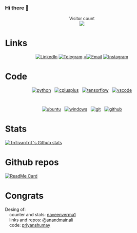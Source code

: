 ### Hi there 👋

<p align="center"> 
  Visitor count<br>
  <img src="https://profile-counter.glitch.me/TnTivanTnT/count.svg" />
</p>

# Links

<p align="center">
<a href="https://www.linkedin.com/in/iv%C3%A1n-moreno-ladaga-42430a297/" target="_blank"><img alt="LinkedIn" src="https://img.shields.io/badge/LinkedIn-@IvanMorenoLadaga-blue?style=flat&logo=linkedin"></a>
<a href="https://t.me/TnTivanTnT" target="_blank"><img alt="Telegram" src="https://img.shields.io/badge/Telegram-TnTivanTnT-blue?style=flat&logo=Telegram"></a>
<a href="https://mail.google.com/mail/u/0/#inbox?compose=VpCqJRzKDQHKJQsWFztXfXlrlrQzBFMStnVgKFgXKjSmRFTbtTnrKhwdnrSMpzhNjnHXzJq" target="_blank"><<img alt="Email" src="https://img.shields.io/badge/Email-ivanmorladag@gmail.com-blue?style=flat&logo=gmail"></a>
<a href="https://www.instagram.com/ivan_ml_17/?utm_source=qr" target="_blank"><img alt="Instagram" src="https://img.shields.io/badge/Instagram-ivan_ml_17-blue?style=flat&logo=Instagram"></a>
</p>

# Code
<p align="center">
  <a href="https://github.com/priyanshumay"><img src="https://img.shields.io/badge/python-FFFF00.svg?style=for-the-badge&logo=python&logoColor=0768a8&labelColor=ffffff" alt="python"></a> &nbsp;
  <a href="https://github.com/priyanshumay"><img src="https://img.shields.io/badge/C++-4B0082.svg?style=for-the-badge&logo=c%2B%2B&logoColor=4B0082&labelColor=ffffff" alt="cplusplus"></a> &nbsp;
  <a href="https://github.com/priyanshumay"><img src="https://img.shields.io/badge/tensorflow-FF6F00.svg?style=for-the-badge&logo=tensorflow&logoColor=FF6F00&labelColor=ffffff" alt="tensorflow"></a> &nbsp;
  <a href="https://github.com/priyanshumay"><img src="https://img.shields.io/badge/vscode-blue.svg?style=for-the-badge&logo=visual-studio-code&labelColor=ffffff&logoColor=blue" alt="vscode"></a>
</p><br>


<p align="center">
  <a href="https://github.com/priyanshumay"><img src="https://img.shields.io/badge/ubuntu-f7873b.svg?style=for-the-badge&logo=ubuntu&labelColor=ffffff&logoColor=f7873b" alt="ubuntu"></a> &nbsp;
  <a href="https://github.com/priyanshumay"><img src="https://img.shields.io/badge/windows-3795fa.svg?style=for-the-badge&logo=windows&logoColor=3795fa&labelColor=ffffff" alt="windows"></a> &nbsp;
  <a href="https://github.com/priyanshumay"><img src="https://img.shields.io/badge/git-F05032.svg?style=for-the-badge&logo=git&logoColor=F05032&labelColor=ffffff" alt="git"></a> &nbsp;
  <a href="https://github.com/priyanshumay"><img src="https://img.shields.io/badge/github-black.svg?style=for-the-badge&logo=github&logoColor=black&labelColor=ffffff" alt="github"></a>
</p>

# Stats

[![TnTivanTnT's Github stats](https://github-readme-stats.vercel.app/api?username=TnTivanTnT&show_icons=true&theme=merko&hide=["contribs","issues"]&title_color=fff&icon_color=79ff97&text_color=9f9f9f&bg_color=151515)](https://github.com/TnTivanTnT)
<!-- ¿COMO SE CENTRA ESTO? -->
# Github repos
[![ReadMe Card](https://github-readme-stats.vercel.app/api/pin/?username=TnTivanTnT&repo=ServerMine&show_owner=true)](https://github.com/ServerMine)
<!--
[![ReadMe Card](https://github-readme-stats.vercel.app/api/pin/?username=CREADOR DEL RERPO &repo=RoboRescueUMA&show_owner=true)](https://github.com/RoboRescueUMA)
¿si se pone al creador del respsitorio sirve?
INVESTIGAR PARA PONER REPOSOTORIOS DE OTROS Y PONER EL DE LA UMA, HECHO ESTE COMO PRUEBA
-->

# Congrats
Desing of:<br>
&emsp;counter and stats: [naveenverma1](https://github.com/naveenverma1) <br>
&emsp;links and repos: [@anandmainali](https://github.com/anandmainali)<br>
&emsp;code: [priyanshumay](https://github.com/priyanshumay)<br>

